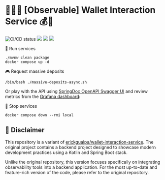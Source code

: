 # 🧙‍♂️🔎 [Observable] Wallet Interaction Service 💰💸

![CI/CD status](https://github.com/erickgualpa/observable-wallet-interaction-service/actions/workflows/maven.yml/badge.svg)
[![](https://img.shields.io/badge/Spring%20Boot%20Version-3.4.2-blue)](/pom.xml)
[![](https://img.shields.io/badge/Java%20Version-21-blue)](/pom.xml)
[![](https://img.shields.io/badge/Kotlin%20Version-2.0.0-blue)](/pom.xml)

🚀 Run services
<br>

```shell script
./mvnw clean package
docker compose up -d
```

🎮 Request massive deposits
<br>

```shell script
/bin/bash ./massive-deposits-async.sh
```

Or play with the API using [SpringDoc OpenAPI Swagger UI](http://localhost:8080/swagger-ui/index.html) and review
metrics
from
the [Grafana dashboard](http://localhost:3000/d/da840768-d79b-46c5-8c09-95bb9e2a148b/wallet-interaction-service?orgId=1&refresh=5s):

🌃 Stop services
<br>

```shell script
docker compose down --rmi local
```

## 📣 Disclaimer

This repository is a variant
of [erickgualpa/wallet-interaction-service](https://github.com/erickgualpa/wallet-interaction-service). The original project contains a
backend project designed to showcase modern development practices using a Kotlin and Spring Boot stack.

Unlike the original repository, this version focuses specifically on integrating observability tools into a backend
application. For the most up-to-date and feature-rich version of the code, please refer to the original repository.
